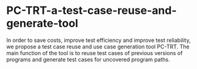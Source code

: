 # PC-TRT-a-test-case-reuse-and-generate-tool
In order to save costs, improve test efficiency and improve test reliability, we propose a test case reuse and use case generation tool PC-TRT. The main function of the tool is to reuse test cases of previous versions of programs and generate test cases for uncovered program paths.

